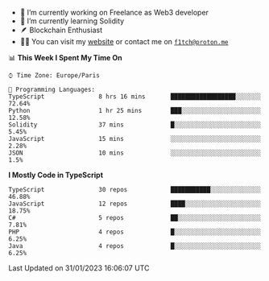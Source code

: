 - 🔭 I’m currently working on Freelance as Web3 developer
- 🌱 I’m currently learning Solidity
- 🪶 Blockchain Enthusiast
- 👨‍💻 You can visit my [website](https://f1tch.xyz) or contact me on [`f1tch@proton.me`](mailto:f1tch@proton.me)

<!--START_SECTION:waka-->
📊 **This Week I Spent My Time On** 

```text
⌚︎ Time Zone: Europe/Paris

💬 Programming Languages: 
TypeScript               8 hrs 16 mins       ██████████████████░░░░░░░   72.64% 
Python                   1 hr 25 mins        ███░░░░░░░░░░░░░░░░░░░░░░   12.58% 
Solidity                 37 mins             █░░░░░░░░░░░░░░░░░░░░░░░░   5.45% 
JavaScript               15 mins             ░░░░░░░░░░░░░░░░░░░░░░░░░   2.28% 
JSON                     10 mins             ░░░░░░░░░░░░░░░░░░░░░░░░░   1.5%

```

**I Mostly Code in TypeScript** 

```text
TypeScript               30 repos            ███████████░░░░░░░░░░░░░░   46.88% 
JavaScript               12 repos            ████░░░░░░░░░░░░░░░░░░░░░   18.75% 
C#                       5 repos             ██░░░░░░░░░░░░░░░░░░░░░░░   7.81% 
PHP                      4 repos             █░░░░░░░░░░░░░░░░░░░░░░░░   6.25% 
Java                     4 repos             █░░░░░░░░░░░░░░░░░░░░░░░░   6.25%

```



 Last Updated on 31/01/2023 16:06:07 UTC
<!--END_SECTION:waka-->
